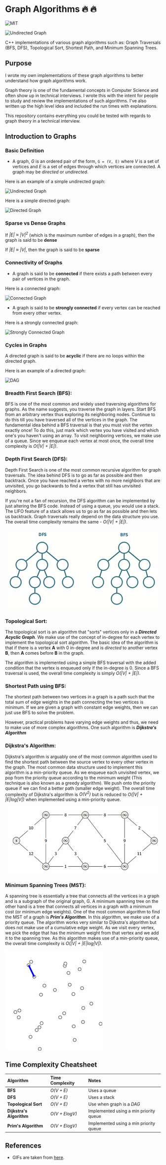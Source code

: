 # Graph Algorithms :fire: :fire:

![MIT](https://img.shields.io/github/license/mashape/apistatus.svg)

![Undirected Graph](images/simple-graph.png)

C++ implementations of various graph algorithms such as: Graph Traversals
(BFS, DFS), Topological Sort, Shortest Path, and Minimum Spanning Trees.

## Purpose

I wrote my own implementations of these graph algorithms to better understand
how graph algorithms work.

Graph theory is one of the fundamental concepts in Computer Science and often
show up in technical interviews. I wrote this with the intent for people
to study and review the implementations of such algorithms. I've also written
up the high level idea and included the run times with explanations.

This repository contains everything you could be tested with regards to
graph theory in a technical interview.

## Introduction to Graphs

### Basic Definition
* A graph, *G* is an ordered pair of the form, `G = (V, E)` where *V* is a set
of vertices and *E* is a set of edges through which vertices are connected.
A graph may be _directed_ or _undirected_.

Here is an example of a simple undirected graph:

![Undirected Graph](images/undirected-graph.png)

Here is a simple directed graph:

![Directed Graph](images/directed-graph.png)

### Sparse vs Dense Graphs

If _|E| ≈ |V|<sup>2</sup>_ (which is the maximum number of edges in a graph),
then the graph is said to be **dense**

If _|E| ≈ |V|_, then the graph is said to be **sparse**

### Connectivity of Graphs

* A graph is said to be **connected** if there exists a path between every pair
of vertices in the graph.

Here is a connected graph:

![Connected Graph](images/connected-graph.png)

* A graph is said to be **strongly connected** if every vertex can be reached
from every other vertex.

Here is a strongly connected graph:

![Strongly Connected Graph](images/strongly-connected.png)

### Cycles in Graphs

A directed graph is said to be **acyclic** if there are no loops within the
directed graph.

Here is an example of a directed graph:

![DAG](images/DAG.png)

### Breadth First Search (BFS):

BFS is one of the most common and widely used traversing algorithms for graphs.
As the name suggests, you traverse the graph in layers. Start BFS from an
arbitrary vertex thus exploring its neighboring nodes. Continue to do this till
you have traversed all of the vertices in the graph. The fundamental idea behind
a BFS traversal is that you must visit the vertex exactly once! To do this, just
mark which vertex you have visited and which one's you haven't using an array.
To visit neighboring vertices, we make use of a queue. Since we enqueue each
vertex at most once, the overall time complexity is *O(|V| + |E|)*.

### Depth First Search (DFS):

Depth First Search is one of the most common recursive algorithm for graph
traversals. The idea behind DFS is to go as far as possible and then backtrack.
Once you have reached a vertex with no more neighbors that are unvisited, you
go backwards to find a vertex that still has unvisited neighbors.

If you're not a fan of recursion, the DFS algorithm can be implemented by just
altering the BFS code. Instead of using a queue, you would use a stack.
The LIFO feature of a stack allows us to go as far as possible and then lets us
backtrack. Graph traversals really depend on the data structure you use.
The overall time complexity remains the same - *O(|V| + |E|)*.


![BFS vs DFS](https://raw.githubusercontent.com/kdn251/interviews/master/images/dfsbfs.gif)

### Topological Sort:

The topological sort is an algorithm that "sorts" vertices only in a
***Directed Acyclic Graph***. We make use of the concept of in-degree for each
vertex to implement the topological sort algorithm. The basic idea of the
algorithm is that if there is a vertex **A** with 0 in-degree and is *directed*
to another vertex **B**, then **A** comes before **B** in the graph.

The algorithm is implemented using a simple BFS traversal with the added
condition that the vertex is enqueued only if the in-degree is 0. Since a BFS
traversal is used, the overall time complexity is simply *O(|V| + |E|)*.

### Shortest Path using BFS:

The shortest path between two vertices in a graph is a path such that the total
sum of edge weights in the path connecting the two vertices is minimum. If we
are given a graph with constant edge weights, then we can just use BFS to solve
the problem.

However, practical problems have varying edge weights and thus,
we need to make use of more complex algorithms.
One such algorithm is ***Dijkstra's Algorithm***

### Dijkstra's Algorithm:

Dijkstra's algorithm is arguably one of the most common algorithm used to find
the shortest path between the source vertex to every other vertex in the graph.
The most common data structure used to implement this algorithm is a
min-priority queue. As we enqueue each unvisited vertex, we pop from the
priority queue according to the minimum weight (This technique is also known as
a greedy algorithm). We push onto the priority queue if we can find a better
path (smaller edge weight). The overall time complexity of Dijkstra's algorithm
is *O(V<sup>2</sup>)* but is reduced to
*O(|V| + |E|log|V|)* when implemented using a min-priority queue.


![](https://raw.githubusercontent.com/kdn251/interviews/master/images/dijkstra.gif)
### Minimum Spanning Trees (MST):

A spanning tree is essentially a tree that connects all the vertices in a graph
and is a subgraph of the original graph, G. A minimum spanning tree on the other
hand is a tree that connects all vertices in a graph with a minimum cost
(or minimum edge weights). One of the most common algorithm to find the MST of a
graph is ***Prim's Algorithm***. In this algorithm, we make use of a priority
queue. The algorithm works very similar to Dijkstra's algorithm but does not
make use of a cumulative edge weight. As we visit every vertex, we pick the edge
that has the minimum weight from that vertex and we add it to the spanning tree.
As this algorithm makes use of a min-priority queue,
the overall time complexity is *O(|V| + |E|log|V|)*.

![](https://raw.githubusercontent.com/kdn251/interviews/master/images/prim.gif)

## Time Complexity Cheatsheet

| Algorithm 						| Time Complexity     				| Notes     			|
| :------------- 					| :------------- 					|	:------------- 		|
| **BFS** 							| *O(V + E)*						|	Uses a queue					|
| **DFS** 							| *O(V + E)*						|	Uses a stack					|
| **Topological Sort** 				| *O(V + E)*						| Use when graph is a _DAG_					|
| **Dijkstra's Algorithm** 			| *O(V + ElogV)*						|Implemented using a min priority queue|
| **Prim's Algorithm** 				| *O(V + ElogV)*						|Implemented using a min priority queue|



## References

* GIFs are taken from [here](https://github.com/kdn251/interviews).
